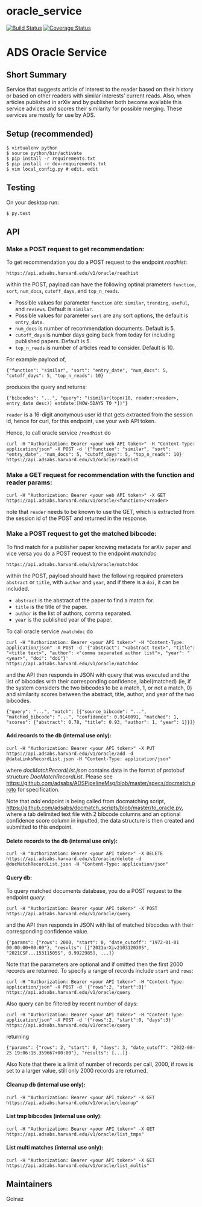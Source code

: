 # oracle_service

[![Build Status](https://travis-ci.org/adsabs/oracle_service.svg)](https://travis-ci.org/adsabs/oracle_service)
[![Coverage Status](https://coveralls.io/repos/github/adsabs/oracle_service/badge.svg?branch=master)](https://coveralls.io/github/adsabs/oracle_service?branch=master)

# ADS Oracle Service

## Short Summary

Service that suggests article of interest to the reader based on their history or based on other readers with similar interests’ current reads. Also, when articles published in arXiv and by publisher both become available this service advices and scores their similarity for possible merging. These services are mostly for use by ADS.


## Setup (recommended)

    $ virtualenv python
    $ source python/bin/activate
    $ pip install -r requirements.txt
    $ pip install -r dev-requirements.txt
    $ vim local_config.py # edit, edit

    
## Testing

On your desktop run:

    $ py.test
    

## API


### Make a POST request to get recommendation:

To get recommendation you do a POST request to the endpoint *readhist*:

    https://api.adsabs.harvard.edu/v1/oracle/readhist

within the POST, payload can have the following optinal prameters `function`, `sort`, `num_docs`, `cutoff_days`, and `top_n_reads`.
* Possible values for parameter `function` are: `similar`, `trending`, `useful`, and `reviews`. Default is `similar`.
* Possible values for parameter `sort` are any sort options, the default is `entry_date`.
* `num_docs` is number of recommendation documents. Default is 5.
* `cutoff_days` is number days going back from today for including published papers. Default is 5.
* `top_n_reads` is number of articles read to consider. Default is 10.

For example payload of, 
 
    {"function": "similar", "sort": "entry_date", "num_docs": 5, "cutoff_days": 5, "top_n_reads": 10}

produces the query and returns:

    {"bibcodes": "...", "query": "(similar(topn(10, reader:<reader>, entry_date desc)) entdate:[NOW-5DAYS TO *])"}

`reader` is a 16-digit anonymous user id that gets extracted from the session id, hence for curl, for this endpoint, use your web API token.

Hence, to call oracle service `/readhist` do

    curl -H "Authorization: Bearer <your web API token>" -H "Content-Type: application/json" -X POST -d '{"function": "similar", "sort": "entry_date", "num_docs": 5, "cutoff_days": 5, "top_n_reads": 10}' https://api.adsabs.harvard.edu/v1/oracle/readhist


### Make a GET request for recommendation with the function and reader params:

    curl -H "Authorization: Bearer <your web API token>" -X GET https://api.adsabs.harvard.edu/v1/oracle/<function>/<reader>

note that `reader` needs to be known to use the GET, which is extracted from the session id of the POST and returned in the response.


### Make a POST request to get the matched bibcode:

To find match for a publisher paper knowing metadata for arXiv paper and vice versa you do a POST request to the endpoint *matchdoc*

    https://api.adsabs.harvard.edu/v1/oracle/matchdoc

within the POST, payload should have the following required prameters `abstract` or `title`, with `author` and `year`, and if there is a `doi`, it can be included.
* `abstract` is the abstract of the paper to find a match for.
* `title` is the title of the paper.
* `author` is the list of authors, comma separated.
* `year` is the published year of the paper.

To call oracle service `/matchdoc` do

    curl -H "Authorization: Bearer <your API token>" -H "Content-Type: application/json" -X POST -d '{"abstract": "<abstract text>", "title": "<title text>", "author": <"comma separated author list">, "year": "<year>", "doi": "doi"}' https://api.adsabs.harvard.edu/v1/oracle/matchdoc

and the API then responds in JSON with query that was executed and the list of bibcodes with their corresponding confidence, label(matched) (ie, if the system considers the two bibcodes to be a match, 1, or not a match, 0) and similarity scores between the abstract, title, author, and year of the two bibcodes.

    {"query": "...", "match": [{"source_bibcode": "...", "matched_bibcode": "...", "confidence": 0.9140091, "matched": 1, "scores": {"abstract": 0.78, "title": 0.93, "author": 1, "year": 1}}]}


#### Add records to the db (internal use only):

    curl -H "Authorization: Bearer <your API token>" -X PUT https://api.adsabs.harvard.edu/v1/oracle/add -d @dataLinksRecordList.json -H "Content-Type: application/json"

where *docMatchRecordList.json* contains data in the format of protobuf structure *DocMatchRecordList*. Please see https://github.com/adsabs/ADSPipelineMsg/blob/master/specs/docmatch.proto for specification. 

Note that *add* endpoint is being called from docmatching script, https://github.com/adsabs/docmatch_scripts/blob/master/to_oracle.py, where a tab delimited text file with 2 bibcode columns and an optional confidence score column in inputted, the data structure is then created and submitted to this endpoint.


#### Delete records to the db (internal use only):

    curl -H "Authorization: Bearer <your API token>" -X DELETE https://api.adsabs.harvard.edu/v1/oracle/delete -d @docMatchRecordList.json -H "Content-Type: application/json"


#### Query db:

To query matched documents database, you do a POST request to the endpoint *query*:

    curl -H "Authorization: Bearer <your API token>" -X POST https://api.adsabs.harvard.edu/v1/oracle/query
    
and the API then responds in JSON with list of matched bibcodes with their corresponding confidence value.

    {"params": {"rows": 2000, "start": 0, "date_cutoff": "1972-01-01 00:00:00+00:00"}, "results": [["2021arXiv210312030S", "2021CSF...15311505S", 0.9922985], ...]}

Note that the parameters are optional and if omitted then the first 2000 records are returned. To specify a range of records include `start` and `rows`:

    curl -H "Authorization: Bearer <your API token>" -H "Content-Type: application/json" -X POST -d '{"rows":2, "start":0}' https://api.adsabs.harvard.edu/v1/oracle/query

Also query can be filtered by recent number of days: 

    curl -H "Authorization: Bearer <your API token>" -H "Content-Type: application/json" -X POST -d '{"rows":2, "start":0, "days":3}' https://api.adsabs.harvard.edu/v1/oracle/query

returning 

    {"params": {"rows": 2, "start": 0, "days": 3, "date_cutoff": "2022-08-25 19:06:15.359667+00:00"}, "results": [...]}

Also Note that there is a limit of number of records per call, 2000, if rows is set to a larger value, still only 2000 records are returned.


#### Cleanup db  (internal use only):

    curl -H "Authorization: Bearer <your API token>" -X GET https://api.adsabs.harvard.edu/v1/oracle/cleanup"


#### List tmp bibcodes (internal use only):

    curl -H "Authorization: Bearer <your API token>" -X GET https://api.adsabs.harvard.edu/v1/oracle/list_tmps"


#### List multi matches (internal use only):

    curl -H "Authorization: Bearer <your API token>" -X GET https://api.adsabs.harvard.edu/v1/oracle/list_multis"


## Maintainers

Golnaz
